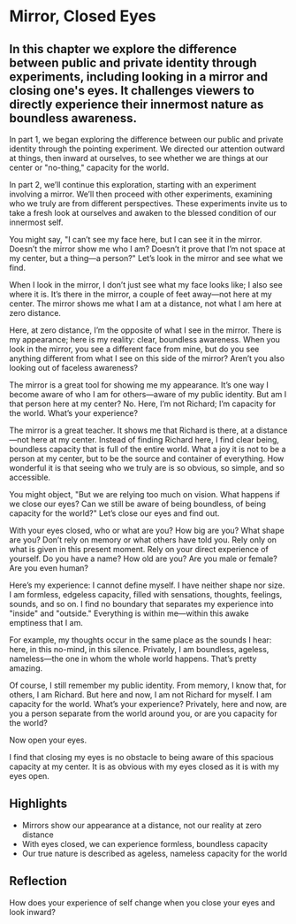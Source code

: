 # Mirror, Closed Eyes
## In this chapter we explore the difference between public and private identity through experiments, including looking in a mirror and closing one's eyes. It challenges viewers to directly experience their innermost nature as boundless awareness.

In part 1, we began exploring the difference between our public and private identity through the pointing experiment. We directed our attention outward at things, then inward at ourselves, to see whether we are things at our center or "no-thing," capacity for the world.  

In part 2, we’ll continue this exploration, starting with an experiment involving a mirror. We’ll then proceed with other experiments, examining who we truly are from different perspectives. These experiments invite us to take a fresh look at ourselves and awaken to the blessed condition of our innermost self.  

You might say, "I can’t see my face here, but I can see it in the mirror. Doesn’t the mirror show me who I am? Doesn’t it prove that I’m not space at my center, but a thing—a person?" Let’s look in the mirror and see what we find.  

When I look in the mirror, I don’t just see what my face looks like; I also see where it is. It’s there in the mirror, a couple of feet away—not here at my center. The mirror shows me what I am at a distance, not what I am here at zero distance.  

Here, at zero distance, I’m the opposite of what I see in the mirror. There is my appearance; here is my reality: clear, boundless awareness. When you look in the mirror, you see a different face from mine, but do you see anything different from what I see on this side of the mirror? Aren’t you also looking out of faceless awareness?  

The mirror is a great tool for showing me my appearance. It’s one way I become aware of who I am for others—aware of my public identity. But am I that person here at my center? No. Here, I’m not Richard; I’m capacity for the world. What’s your experience?  

The mirror is a great teacher. It shows me that Richard is there, at a distance—not here at my center. Instead of finding Richard here, I find clear being, boundless capacity that is full of the entire world. What a joy it is not to be a person at my center, but to be the source and container of everything. How wonderful it is that seeing who we truly are is so obvious, so simple, and so accessible.  

You might object, "But we are relying too much on vision. What happens if we close our eyes? Can we still be aware of being boundless, of being capacity for the world?" Let’s close our eyes and find out.  

With your eyes closed, who or what are you? How big are you? What shape are you? Don’t rely on memory or what others have told you. Rely only on what is given in this present moment. Rely on your direct experience of yourself. Do you have a name? How old are you? Are you male or female? Are you even human?  

Here’s my experience: I cannot define myself. I have neither shape nor size. I am formless, edgeless capacity, filled with sensations, thoughts, feelings, sounds, and so on. I find no boundary that separates my experience into "inside" and "outside." Everything is within me—within this awake emptiness that I am.  

For example, my thoughts occur in the same place as the sounds I hear: here, in this no-mind, in this silence. Privately, I am boundless, ageless, nameless—the one in whom the whole world happens. That’s pretty amazing.  

Of course, I still remember my public identity. From memory, I know that, for others, I am Richard. But here and now, I am not Richard for myself. I am capacity for the world. What’s your experience? Privately, here and now, are you a person separate from the world around you, or are you capacity for the world?  

Now open your eyes.  

I find that closing my eyes is no obstacle to being aware of this spacious capacity at my center. It is as obvious with my eyes closed as it is with my eyes open.  

## Highlights
- Mirrors show our appearance at a distance, not our reality at zero distance
- With eyes closed, we can experience formless, boundless capacity
- Our true nature is described as ageless, nameless capacity for the world

## Reflection
How does your experience of self change when you close your eyes and look inward?
